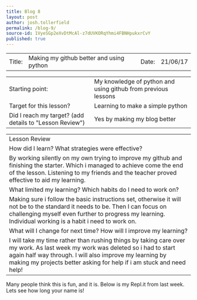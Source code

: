 ```yaml
---
title: Blog 8
layout: post
author: josh.tollerfield
permalink: /blog-9/
source-id: 1VyeSGp2eXvDtMcAl-z7dUVKORqYhmi4FBNHpukxrCvY
published: true
---
```

<table>
  <tr>
    <td>Title:  </td>
    <td>Making my github better and using python</td>
    <td> Date:  </td>
    <td>21/06/17</td>
  </tr>
</table>


<table>
  <tr>
    <td>Starting point:</td>
    <td>My knowledge of python and using github from previous lessons</td>
  </tr>
  <tr>
    <td>Target for this lesson?</td>
    <td>Learning to make a simple python</td>
  </tr>
  <tr>
    <td>Did I reach my target? 
(add details to "Lesson Review")</td>
    <td>Yes by making my blog better </td>
  </tr>
</table>


<table>
  <tr>
    <td>Lesson Review</td>
  </tr>
  <tr>
    <td>How did I learn? What strategies were effective? </td>
  </tr>
  <tr>
    <td>By working silently on my own trying to improve my github and finishing the starter. Which i managed to achieve come the end of the lesson. Listening to my friends and the teacher proved effective to aid my learning. </td>
  </tr>
  <tr>
    <td>What limited my learning? Which habits do I need to work on? </td>
  </tr>
  <tr>
    <td>Making sure i follow the basic instructions set, otherwise it will not be to the standard it needs to be. Then I can focus on challenging myself even further to progress my learning. Individual working is a habit i need to work on. </td>
  </tr>
  <tr>
    <td>What will I change for next time? How will I improve my learning?</td>
  </tr>
  <tr>
    <td>I will take my time rather than rushing things by taking care over my work. As last week my work was deleted so i had to start again half way through. I will also improve my learning by making my projects better asking for help if i am stuck and need help!</td>
  </tr>
</table>


 

Many people think this is fun, and it is. Below is my Repl.it from last week. Lets see how long your name is!

